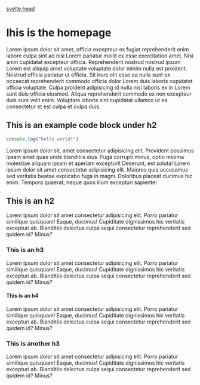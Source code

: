 <script lang="ts">
</script>

<svelte:head>
  <title>Home</title>
  <meta name="description" content="Svelte demo app" />
</svelte:head>

<h1>Ihis is the homepage</h1>

Lorem ipsum dolor sit amet, officia excepteur ex fugiat reprehenderit enim labore culpa sint ad nisi Lorem pariatur mollit ex esse exercitation amet. Nisi anim cupidatat excepteur officia. Reprehenderit nostrud nostrud ipsum Lorem est aliquip amet voluptate voluptate dolor minim nulla est proident. Nostrud officia pariatur ut officia. Sit irure elit esse ea nulla sunt ex occaecat reprehenderit commodo officia dolor Lorem duis laboris cupidatat officia voluptate. Culpa proident adipisicing id nulla nisi laboris ex in Lorem sunt duis officia eiusmod. Aliqua reprehenderit commodo ex non excepteur duis sunt velit enim. Voluptate laboris sint cupidatat ullamco ut ea consectetur et est culpa et culpa duis.

<h2>This is an example code block under h2</h2>

```js
console.log("hello world!")
```

<p>
  Lorem ipsum dolor sit, amet consectetur adipisicing elit. Provident possimus
  ipsam amet quas unde blanditiis eius. Fuga corrupti minus, optio minima
  molestiae aliquam ipsam et aperiam excepturi! Deserunt, est soluta! Lorem
  ipsum dolor sit amet consectetur adipisicing elit. Maiores quia accusamus sed
  veritatis beatae explicabo fuga in magni. Doloribus placeat ducimus hic enim.
  Tempora quaerat, neque quos illum excepturi sapiente!
</p>

<h2>This is an h2</h2>

<p>
  Lorem ipsum dolor sit amet consectetur adipisicing elit. Porro pariatur
  similique quisquam! Eaque, ducimus! Cupiditate dignissimos hic veritatis
  excepturi ab. Blanditiis delectus culpa sequi consectetur reprehenderit sed
  quidem id? Minus?
</p>

<h3>This is an h3</h3>

<p>
  Lorem ipsum dolor sit amet consectetur adipisicing elit. Porro pariatur
  similique quisquam! Eaque, ducimus! Cupiditate dignissimos hic veritatis
  excepturi ab. Blanditiis delectus culpa sequi consectetur reprehenderit sed
  quidem id? Minus?
</p>

<h4>This is an h4</h4>

<p>
  Lorem ipsum dolor sit amet consectetur adipisicing elit. Porro pariatur
  similique quisquam! Eaque, ducimus! Cupiditate dignissimos hic veritatis
  excepturi ab. Blanditiis delectus culpa sequi consectetur reprehenderit sed
  quidem id? Minus?
</p>

<h3>This is another h3</h3>

<p>
  Lorem ipsum dolor sit amet consectetur adipisicing elit. Porro pariatur
  similique quisquam! Eaque, ducimus! Cupiditate dignissimos hic veritatis
  excepturi ab. Blanditiis delectus culpa sequi consectetur reprehenderit sed
  quidem id? Minus?
</p>
